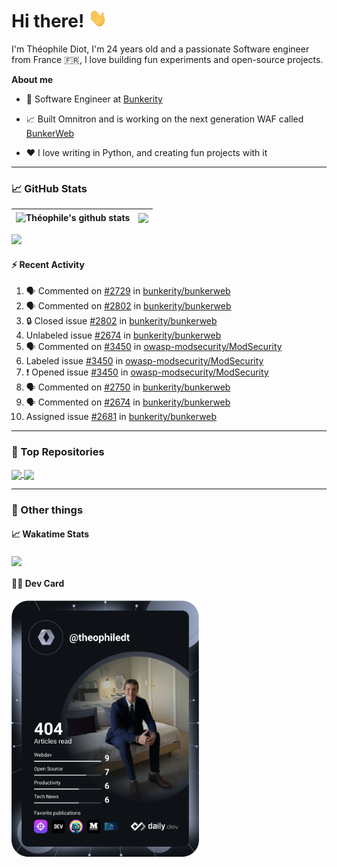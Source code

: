 # Hi there! <img src="./wave.gif" width="30px" height="30px" />

I'm Théophile Diot, I'm 24 years old and a passionate Software engineer from France 🇫🇷, I love building fun experiments and open-source projects.

**About me**

- 💼 Software Engineer at [Bunkerity](https://www.bunkerity.com/)

- 📈 Built Omnitron and is working on the next generation WAF called [BunkerWeb](https://www.bunkerweb.io)

- ❤️ I love writing in Python, and creating fun projects with it

---

### 📈 GitHub Stats

| <img align="center" src="https://github-readme-stats.vercel.app/api?username=TheophileDiot&show_icons=true&include_all_commits=true&theme=algolia&hide_border=true&rank_icon=github" alt="Théophile's github stats" /> | <img align="center" src="https://github-readme-stats.vercel.app/api/top-langs/?username=TheophileDiot&layout=compact&theme=algolia&hide_border=true" /> |
| ---------------------------------------------------------------------------------------------------------------------------------------------------------------------------------------------------------------------- | ------------------------------------------------------------------------------------------------------------------------------------------------------- |

![](https://github-readme-activity-graph.vercel.app/graph?username=TheophileDiot&theme=tokyo-night)

#### :zap: Recent Activity

<!--START_SECTION:activity-->
1. 🗣 Commented on [#2729](https://github.com/bunkerity/bunkerweb/issues/2729#issuecomment-3431030119) in [bunkerity/bunkerweb](https://github.com/bunkerity/bunkerweb)
2. 🗣 Commented on [#2802](https://github.com/bunkerity/bunkerweb/issues/2802#issuecomment-3431025253) in [bunkerity/bunkerweb](https://github.com/bunkerity/bunkerweb)
3. 🔒 Closed issue [#2802](https://github.com/bunkerity/bunkerweb/issues/2802) in [bunkerity/bunkerweb](https://github.com/bunkerity/bunkerweb)
4.  Unlabeled issue [#2674](https://github.com/bunkerity/bunkerweb/issues/2674) in [bunkerity/bunkerweb](https://github.com/bunkerity/bunkerweb)
5. 🗣 Commented on [#3450](https://github.com/owasp-modsecurity/ModSecurity/issues/3450#issuecomment-3424906932) in [owasp-modsecurity/ModSecurity](https://github.com/owasp-modsecurity/ModSecurity)
6.  Labeled issue [#3450](https://github.com/owasp-modsecurity/ModSecurity/issues/3450) in [owasp-modsecurity/ModSecurity](https://github.com/owasp-modsecurity/ModSecurity)
7. ❗ Opened issue [#3450](https://github.com/owasp-modsecurity/ModSecurity/issues/3450) in [owasp-modsecurity/ModSecurity](https://github.com/owasp-modsecurity/ModSecurity)
8. 🗣 Commented on [#2750](https://github.com/bunkerity/bunkerweb/issues/2750#issuecomment-3421152551) in [bunkerity/bunkerweb](https://github.com/bunkerity/bunkerweb)
9. 🗣 Commented on [#2674](https://github.com/bunkerity/bunkerweb/issues/2674#issuecomment-3421131184) in [bunkerity/bunkerweb](https://github.com/bunkerity/bunkerweb)
10.  Assigned issue [#2681](https://github.com/bunkerity/bunkerweb/issues/2681) in [bunkerity/bunkerweb](https://github.com/bunkerity/bunkerweb)
<!--END_SECTION:activity-->

---

### 🔧 Top Repositories

<a href="https://github.com/bunkerity/bunkerweb">
  <img align="center" src="https://github-readme-stats.vercel.app/api/pin/?username=Bunkerity&repo=bunkerweb&theme=algolia" />
</a>
<a href="https://github.com/TheophileDiot/Omnitron">
  <img align="center" src="https://github-readme-stats.vercel.app/api/pin/?username=TheophileDiot&repo=Omnitron&theme=algolia" />
</a>

---

### 🎉 Other things

#### 📈 Wakatime Stats

<a href="https://wakatime.com/@theophile_bunkerity">
  <img align="center" src="https://github-readme-stats.vercel.app/api/wakatime?username=3aa5ce41-c253-43d9-8441-a721e446a45f&layout=compact&theme=algolia" />
</a>

#### 👨‍💻 Dev Card

<a href="https://app.daily.dev/TheophileDt">
  <img src="./devcard.svg" width="300" alt="Théophile Diot's Dev Card"/>
</a>
